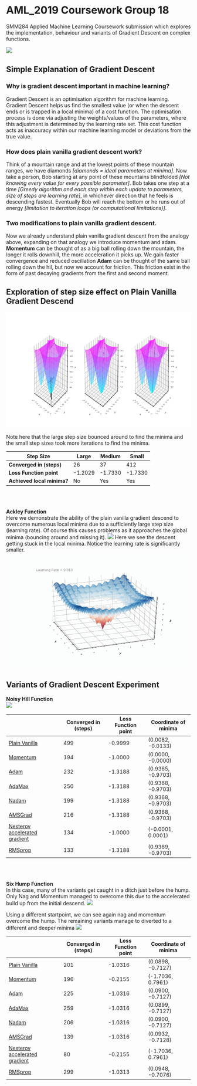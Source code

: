 # AML_2019 Coursework Group 18
SMM284 Applied Machine Learning Coursework submission which explores the implementation, behaviour and variants of Gradient Descent on complex functions.

![](images/sixhump_all3.gif)

## Simple Explanation of Gradient Descent

### Why is gradient descent important in machine learning? 
Gradient Descent is an optimisation algorithm for machine learning. Gradient Descent helps us find the smallest value (or when the descent ends or is trapped in a local minima) of a cost function. The optimisation process is done via adjusting the weights/values of the parameters, where this adjustment is determined by the learning rate set.  This cost function acts as inaccuracy within our machine learning model or deviations from the true value. 

### How does plain vanilla gradient descent work?
Think of a mountain range and at the lowest points of these mountain ranges, we have diamonds *[diamonds = ideal parameters at minima]*. Now take a person, Bob starting at any point of these mountains blindfolded *[Not knowing every value for every possible parameter]*. Bob takes one step at a time *[Greedy algorithm and each step within each update to parameters, size of steps are learning rate]*, in whichever direction that he feels is descending fastest.  Eventually Bob will reach the bottom or he runs out of energy *[limitation to iteration loops (or computational limitations)]*.

### Two modifications to plain vanilla gradient descent.
Now we already understand plain vanilla gradient descent from the analogy above, expanding on that analogy we introduce momentum and adam. **Momentum** can be thought of as a big ball rolling down the mountain, the longer it rolls downhill, the more acceleration it picks up. We gain faster convergence and reduced oscillation **Adam** can be thought of the same ball rolling down the hil, but now we account for friction. This friction exist in the form of past decaying gradients from the first and second moment.


## Exploration of step size effect on Plain Vanilla Gradient Descend

![](images/pv_stepsize.png)

Note here that the large step size bounced around to find the minima and the small step sizes took more iterations to find the minima.

| **Step Size** | Large | Medium | Small |
|---------------|-------|--------|-------|
| **Converged in (steps)** | 26 | 37 | 412 |
| **Loss Function point** | -1.2029 | -1.7330 | -1.7330 |
| **Achieved local minima?** | No | Yes | Yes |

<br> <br>

**Ackley Function**<br>
Here we demonstrate the ability of the plain vanilla gradient descend to overcome numerous local minima due to a sufficiently large step size (learning rate). Of course this causes problems as it approaches the global minima (bouncing around and missing it).
![](images/ackley_pv.gif)
Here we see the descent getting stuck in the local minima. Notice the learning rate is significantly smaller.
![](images/ackley_pv2.gif)

## Variants of Gradient Descent Experiment

**Noisy Hill Function**<br>
![](images/noisy_all.gif)

| | Converged in (steps) | Loss Function point | Coordinate of minima |
|---------------|-------|--------|-------|
| [Plain Vanilla](#How-does-plain-vanilla-gradient-descent-work?) | 499 | -0.9999 | (0.0082, -0.0133) |
| [Momentum](http://ruder.io/optimizing-gradient-descent/index.html#momentum) | 194 | -1.0000 | (0.0000, -0.0000) |
| [Adam](http://ruder.io/optimizing-gradient-descent/index.html#adam) | 232 | -1.3188 | (0.9365, -0.9703) |
| [AdaMax](http://ruder.io/optimizing-gradient-descent/index.html#adamax) | 250 | -1.3188 | (0.9368, -0.9703) |
| [Nadam](http://ruder.io/optimizing-gradient-descent/index.html#nadam) | 199 | -1.3188 | (0.9368, -0.9703) |
| [AMSGrad](http://ruder.io/optimizing-gradient-descent/index.html#amsgrad) | 216 | -1.3188 | (0.9368, -0.9703) |
| [Nesterov accelerated gradient](http://ruder.io/optimizing-gradient-descent/index.html#nesterovacceleratedgradient) | 134 | -1.0000 | (-0.0001, 0.0001) |
| [RMSprop](http://ruder.io/optimizing-gradient-descent/index.html#rmsprop) | 133 | -1.3188 | (0.9369, -0.9703) |

<br> <br>

**Six Hump Function**<br>
In this case, many of the variants get caught in a ditch just before the hump. Only Nag and Momentum managed to overcome this due to the accelerated build up from the initial descend.
![](images/sixhump_all.gif)

Using a different startpoint, we can see again nag and momentum overcome the hump. The remaining variants manage to diverted to a different and deeper minima 
![](images/sixhump_all3.gif)

| | Converged in (steps) | Loss Function point | Coordinate of minima |
|---------------|-------|--------|-------|
| [Plain Vanilla](#How-does-plain-vanilla-gradient-descent-work?) | 201 | -1.0316 | (0.0898, -0.7127) |
| [Momentum](http://ruder.io/optimizing-gradient-descent/index.html#momentum) | 196 | -0.2155 | (-1.7036, 0.7961) |
| [Adam](http://ruder.io/optimizing-gradient-descent/index.html#adam) | 225 | -1.0316 | (0.0900, -0.7127) |
| [AdaMax](http://ruder.io/optimizing-gradient-descent/index.html#adamax) | 259 | -1.0316 | (0.0899, -0.7127) |
| [Nadam](http://ruder.io/optimizing-gradient-descent/index.html#nadam) | 206 | -1.0316 | (0.0900, -0.7127) |
| [AMSGrad](http://ruder.io/optimizing-gradient-descent/index.html#amsgrad) | 139 | -1.0316 | (0.0932, -0.7128) |
| [Nesterov accelerated gradient](http://ruder.io/optimizing-gradient-descent/index.html#nesterovacceleratedgradient) | 80 | -0.2155  | (-1.7036, 0.7961) |
| [RMSprop](http://ruder.io/optimizing-gradient-descent/index.html#rmsprop) | 299 | -1.0313 | (0.0948, -0.7076) |

